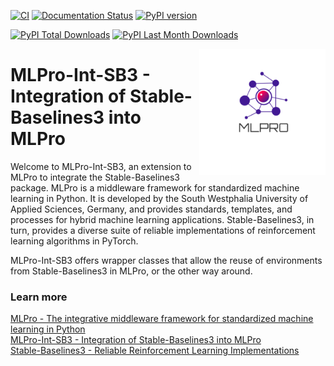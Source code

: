 [![CI](https://github.com/fhswf/MLPro-Int-SB3/actions/workflows/ci.yml/badge.svg)](https://github.com/fhswf/MLPro-Int-SB3/actions/workflows/ci.yml)
[![Documentation Status](https://readthedocs.org/projects/mlpro-int-sb3/badge/?version=latest)](https://mlpro-int-sb3.readthedocs.io/en/latest/?badge=latest)
[![PyPI version](https://badge.fury.io/py/mlpro-int-sb3.svg)](https://badge.fury.io/py/mlpro-int-sb3)
<!---
[![Anaconda-Version Badge](https://anaconda.org/mlpro-int-sb3/mlpro-int-sb3/badges/version.svg)](https://anaconda.org/mlpro-int-sb3/mlpro)
[![Anaconda-Downloads Badge](https://img.shields.io/conda/dn/mlpro-int-sb3/mlpro-int-sb3?color=green&label=Anaconda.org%20Total%20downloads&style=flat-square)](https://anaconda.org/mlpro-int-pettingzoo/mlpro-int-pettingzoo)
--->
[![PyPI Total Downloads](https://static.pepy.tech/personalized-badge/mlpro-int-sb3?period=total&units=international_system&left_color=blue&right_color=orange&left_text=PyPI%20Total%20Downloads)](https://pepy.tech/project/mlpro-int-sb3)
[![PyPI Last Month Downloads](https://static.pepy.tech/personalized-badge/mlpro-int-sb3?period=month&units=international_system&left_color=blue&right_color=orange&left_text=PyPI%20Last%20Month%20Downloads)](https://pepy.tech/project/mlpro-int-sb3)


<img src="https://github.com/fhswf/MLPro-Int-SB3/blob/main/doc/logo/original/logo.png?raw=True" align="right" width="40%"/>

# MLPro-Int-SB3 - Integration of Stable-Baselines3 into MLPro 
Welcome to MLPro-Int-SB3, an extension to MLPro to integrate the Stable-Baselines3 package. MLPro is a middleware framework for standardized machine learning in Python. It is  developed by the South Westphalia University of Applied Sciences, Germany, and provides  standards, templates, and processes for hybrid machine learning applications. Stable-Baselines3, in turn, provides a diverse suite of reliable implementations of reinforcement learning algorithms in PyTorch.

MLPro-Int-SB3 offers wrapper classes that allow the reuse of environments from Stable-Baselines3 in MLPro, or the other way around.

### Learn more
[MLPro - The integrative middleware framework for standardized machine learning in Python](https://mlpro.readthedocs.io)   
[MLPro-Int-SB3 - Integration of Stable-Baselines3 into MLPro](https://mlpro-int-sb3.readthedocs.io)   
[Stable-Baselines3 - Reliable Reinforcement Learning Implementations](https://stable-baselines3.readthedocs.io/en/master/) 